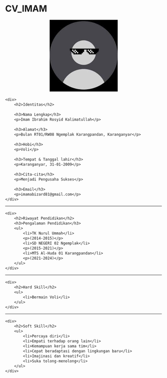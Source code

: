 # CV_IMAM
<html>
<head>
    <title>CV Imam</title>
</head>
<body>
    <div>
        <center>
            <img src="pp.jpg" alt="">
        </center>
        <link rel="stylesheet" href="imam.css">
    </div>

    <div>
        <h2>Identitas</h2>

        <h3>Nama Lengkap</h3>
        <p>Imam Ibrahim Rosyid Kalimatullah</p>

        <h3>Alamat</h3>
        <p>Bulan RT01/RW08 Ngemplak Karangpandan, Karanganyar</p>
        
        <h3>Hobi</h3>
        <p>Voli</p>

        <h3>Tempat & Tanggal lahir</h3>
        <p>Karanganyar, 31-01-2009</p>

        <h3>Cita-cita</h3>
        <p>Menjadi Pengusaha Sukses</p>

        <h3>Email</h3>
        <p>imamabizard81@gmail.com</p>
    </div>
<hr>
    
    <div>
        <h2>Riwayat Pendidikan</h2>
        <h3>Pengalaman Pendidikan</h3>
        <ul>
            <li>TK Nurul Ummah</li>
            <p>(2014-2015)</p>
            <li>SD NEGERI 02 Ngemplak</li>
            <p>(2015-2021)</p>
            <li>MTS Al-Huda 01 Karangpandan</li>
            <p>(2021-2024)</p>
        </ul>
    </div>
<hr>

    <div>
        <h2>Hard Skill</h2>
        <ul>
            <li>Bermain Voli</li>
        </ul>
    </div>
<hr>

    <div>
        <h2>Soft Skill</h2>
        <ul>
            <li>Percaya diri</li>
            <li>Empati terhadap orang lain</li>
            <li>Kemampuan kerja sama tim</li>
            <li>Cepat beradaptasi dengan lingkungan baru</li>
            <li>Imajinasi dan kreatif</li>
            <li>Suka tolong-menolong</li>
        </ul>
    </div>    
</body>
</html>
